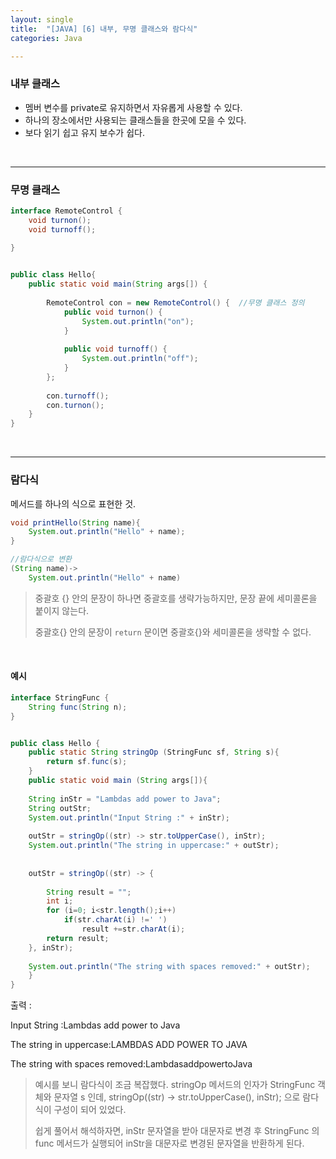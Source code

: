 ```yaml
---
layout: single
title:  "[JAVA] [6] 내부, 무명 클래스와 람다식"
categories: Java

---
```




### 내부 클래스

- 멤버 변수를 private로 유지하면서 자유롭게 사용할 수 있다.
- 하나의 장소에서만 사용되는 클래스들을 한곳에 모을 수 있다.
- 보다 읽기 쉽고 유지 보수가 쉽다.

<br/>

<hr/>

### 무명 클래스

```java
interface RemoteControl {
	void turnon();
	void turnoff();
	
}


public class Hello{   
	public static void main(String args[]) {
		
		RemoteControl con = new RemoteControl() {  //무명 클래스 정의
			public void turnon() {
				System.out.println("on");
			}
			
			public void turnoff() {
				System.out.println("off");
			}
		};
		
		con.turnoff();
		con.turnon();
	}
}
```

<br/>

<hr/>

### 람다식

메서드를 하나의 식으로 표현한 것.

``` java
void printHello(String name){
    System.out.println("Hello" + name);
}

//람다식으로 변환
(String name)->
    System.out.println("Hello" + name)
```

> 중괄호 {} 안의 문장이 하나면 중괄호를 생략가능하지만, 문장 끝에 세미콜론을 붙이지 않는다.
>
> 중괄호{} 안의 문장이 `return` 문이면 중괄호{}와 세미콜론을 생략할 수 없다.

<br/>

#### 예시

```java
interface StringFunc {
    String func(String n);
}


public class Hello {
    public static String stringOp (StringFunc sf, String s){
        return sf.func(s);
    }
    public static void main (String args[]){
    
    String inStr = "Lambdas add power to Java";
    String outStr;
    System.out.println("Input String :" + inStr);
    
    outStr = stringOp((str) -> str.toUpperCase(), inStr);
    System.out.println("The string in uppercase:" + outStr);
    
    
    outStr = stringOp((str) -> {
  
    	String result = "";
    	int i;
    	for (i=0; i<str.length();i++)
    		if(str.charAt(i) !=' ')
    			result +=str.charAt(i);
    	return result;
    }, inStr);
    
    System.out.println("The string with spaces removed:" + outStr);
    }
}
```

출력 :

Input String :Lambdas add power to Java

The string in uppercase:LAMBDAS ADD POWER TO JAVA

The string with spaces removed:LambdasaddpowertoJava

>예시를 보니 람다식이 조금 복잡했다. stringOp 메서드의 인자가 StringFunc 객체와 문자열 s 인데, stringOp((str) -> str.toUpperCase(), inStr); 으로 람다식이 구성이 되어 있었다. 
>
>쉽게 풀어서 해석하자면, inStr 문자열을 받아 대문자로 변경 후 StringFunc 의 func 메서드가 실행되어 inStr을 대문자로 변경된 문자열을 반환하게 된다.